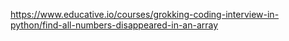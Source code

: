 https://www.educative.io/courses/grokking-coding-interview-in-python/find-all-numbers-disappeared-in-an-array
